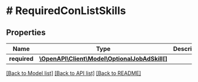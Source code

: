 # # RequiredConListSkills

## Properties

Name | Type | Description | Notes
------------ | ------------- | ------------- | -------------
**required** | [**\OpenAPI\Client\Model\OptionalJobAdSkill[]**](OptionalJobAdSkill.md) |  |

[[Back to Model list]](../../README.md#models) [[Back to API list]](../../README.md#endpoints) [[Back to README]](../../README.md)
